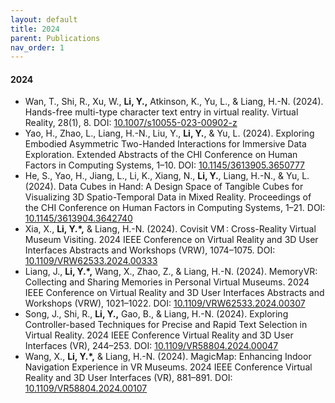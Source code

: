 ```yaml
---
layout: default
title: 2024
parent: Publications
nav_order: 1
---
```


#### 2024
- Wan, T., Shi, R., Xu, W., **Li, Y.,** Atkinson, K., Yu, L., & Liang, H.-N. (2024). Hands-free multi-type character text entry in virtual reality. Virtual Reality, 28(1), 8. DOI: [10.1007/s10055-023-00902-z](https://doi.org/10.1007/s10055-023-00902-z)
- Yao, H., Zhao, L., Liang, H.-N., Liu, Y., **Li, Y.**, & Yu, L. (2024). Exploring Embodied Asymmetric Two-Handed Interactions for Immersive Data Exploration. Extended Abstracts of the CHI Conference on Human Factors in Computing Systems, 1–10. DOI: [10.1145/3613905.3650777](https://doi.org/10.1145/3613905.3650777)
- He, S., Yao, H., Jiang, L., Li, K., Xiang, N., **Li, Y.**, Liang, H.-N., & Yu, L. (2024). Data Cubes in Hand: A Design Space of Tangible Cubes for Visualizing 3D Spatio-Temporal Data in Mixed Reality. Proceedings of the CHI Conference on Human Factors in Computing Systems, 1–21. DOI: [10.1145/3613904.3642740](https://doi.org/10.1145/3613904.3642740)
- Xia, X., **Li, Y.*,** & Liang, H.-N. (2024). Covisit VM : Cross-Reality Virtual Museum Visiting. 2024 IEEE Conference on Virtual Reality and 3D User Interfaces Abstracts and Workshops (VRW), 1074–1075. DOI: [10.1109/VRW62533.2024.00333](https://doi.org/10.1109/VRW62533.2024.00333)
- Liang, J., **Li, Y.*,** Wang, X., Zhao, Z., & Liang, H.-N. (2024). MemoryVR: Collecting and Sharing Memories in Personal Virtual Museums. 2024 IEEE Conference on Virtual Reality and 3D User Interfaces Abstracts and Workshops (VRW), 1021–1022. DOI: [10.1109/VRW62533.2024.00307](https://doi.org/10.1109/VRW62533.2024.00307)
- Song, J., Shi, R., **Li, Y.,** Gao, B., & Liang, H.-N. (2024). Exploring Controller-based Techniques for Precise and Rapid Text Selection in Virtual Reality. 2024 IEEE Conference Virtual Reality and 3D User Interfaces (VR), 244–253. DOI: [10.1109/VR58804.2024.00047](https://doi.org/10.1109/VR58804.2024.00047)
- Wang, X., **Li, Y.*,** & Liang, H.-N. (2024). MagicMap: Enhancing Indoor Navigation Experience in VR Museums. 2024 IEEE Conference Virtual Reality and 3D User Interfaces (VR), 881–891. DOI: [10.1109/VR58804.2024.00107](https://doi.org/10.1109/VR58804.2024.00107)
